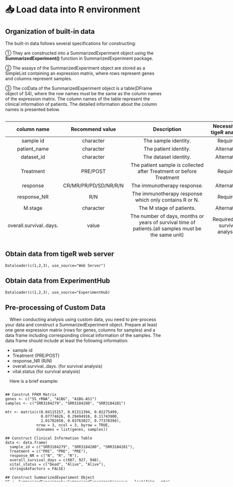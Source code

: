 # 📥 Load data into R environment 

## Organization of built-in data
The built-in data follows several specifications for constructing: 
  
① They are constructed into a SummarizedExperiment object using the **SummarizedExperiment()** function in SummarizedExperiment package.  
  
② The assays of the SummarizedExperiment object are stored as a SimpleList containing an expression matrix, where rows represent genes and columns represent samples. 
  
③ The colData of the SummarizedExperiment object is a table(DFrame object of S4), where the row names must be the same as the column names of the expression matrix. The column names of the table represent the clinical information of patients. The detailed information about the column names is presented below.

<div style="width:780px; height:400px; overflow-y: scroll; overflow-x: hidden;">

|          column name          | Recommend value |                                             Description                                              | Necessity in tigeR analysis |
|:-----------:|:-----------:|:---------------------------------:|:-----------:|
|        sample id        |    character    |                                      The sample identity.                                      |              Required              |
|      patient_name       |    character    |                                     The patient identity.                                      |              Alternative           |
|       dataset_id        |    character    |                                     The dataset identity.                                      |              Alternative           |
|        Treatment        |    PRE/POST     |                 The patient sample is collected after Treatment or before Treatment                  |              Required              |
|        response         | CR/MR/PR/PD/SD/NR/R/N |                                     The immunotherapy response.                                |              Alternative           |
|       response_NR       |       R/N       |                        The immunotherapy response which only contains R or N.                        |              Required              |
|         M.stage         |    character    |                                       The M stage of patients.                                       |              Alternative           |
| overall.survival..days. |      value      | The number of days, months or years of survival time of patients.(all samples must be the same unit) |              Required (for survival analysis)              |
|      vital.status       |   Alive/Dead    |                                   The survival status of patient.                                    |              Required (for survival analysis)            |
|     Total.Mutation      |     numeric     |                                   The total mutation gene numbers.                                   |              Alternative           |
|         Gender          |       M/F       |                                        The gender of patient.                                        |              Alternative           |
|         Therapy         |    character    |                                 The anti-tumor therapy on patients.                                  |              Alternative           |
|        age_start        |     numeric     |                                     The age of the patient at diagnosis.                                    |              Alternative           |
|       tumor_type        |    character    |                                          The type of tumor.                                          |              Alternative           |
|        seq_type         |    character    |                                         The sequencing type.                                         |              Alternative           |
|           id            |    character    |                                    The identity of dataset.                                    |              Alternative           |
    
</div>



## Obtain data from tigeR web server
```
Dataloader(c(1,2,3), use_source="Web Server")
```
## Obtain data from ExperimentHub
```
Dataloader(c(1,2,3), use_source="ExperimentHub)
```
## Pre-processing of Custom Data
 When conducting analysis using custom data, you need to pre-process your data and construct a SummarizedExperiment object. Prepare at least one gene expression matrix (rows for genes, columns for samples) and a data frame including corresponding clinical information of the samples. The data frame should include at least the following information:

- sample id
- Treatment (PRE/POST)
- response_NR (R/N)
- overall.survival..days. (for survival analysis)
- vital.status (for survival analysis)

 Here is a brief example:

<div style="width:780px; height:300px; overflow-y: scroll; overflow-x: hidden;">

```
## Construt FPKM Matrix
genes <- c("5S_rRNA", "A1BG", "A1BG-AS1")
samples <- c("SRR3184279", "SRR3184280", "SRR3184281")

mtr <- matrix(c(0.04115157, 0.01311394, 0.02275499,
                0.07774626, 0.29494916, 0.11743900,
                2.01782650, 0.83763027, 0.77378394),
              nrow = 3, ncol = 3, byrow = TRUE, 
              dimnames = list(genes, samples))

## Construct Clinical Information Table
data <- data.frame(
  sample_id = c("SRR3184279", "SRR3184280", "SRR3184281"),
  Treatment = c("PRE", "PRE", "PRE"),
  response_NR = c("N", "R", "R"),
  overall_survival_days = c(607, 927, 948),
  vital_status = c("Dead", "Alive", "Alive"),
  stringsAsFactors = FALSE)

## Construct SummarizedExperiment Object
SE <- SummarizedExperiment::SummarizedExperiment(assays = list(fpkm = mtr),
                                                 colData = data)

SE
# class: SummarizedExperiment
# dim: 3 3
# metadata(0):
#   assays(1): fpkm
# rownames(3): 5S_rRNA A1BG A1BG-AS1
# rowData names(0):
#   colnames(3): SRR3184279 SRR3184280 SRR3184281
# colData names(5): sample_id Treatment response_NR overall_survival_days
# vital_status
```
</div>

